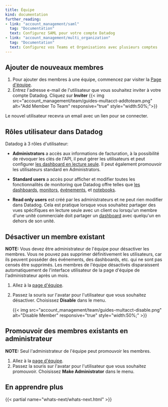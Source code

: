 ```yaml
---
title: Équipe
kind: documentation
further_reading:
- link: "account_management/saml"
  tag: "Documentation"
  text: Configurez SAML pour votre compte Datadog
- link: "account_management/multi_organization"
  tag: "Documentation"
  text: Configurez vos Teams et Organisations avec plusieurs comptes
---
```


## Ajouter de nouveaux membres

1. Pour ajouter des membres à une équipe, commencez par visiter la [Page d'équipe][1].
2. Entrez l'adresse e-mail de l'utilisateur que vous souhaitez inviter à votre compte Datadog. Cliquez sur **Inviter**
  {{< img src="account_management/team/guides-multacct-addtoteam.png" alt="Add Member To Team" responsive="true" style="width:50%;">}}

Le nouvel utilisateur recevra un email avec un lien pour se connecter.

## Rôles utilisateur dans Datadog

Datadog à 3 rôles d'utilisateur:

* **Administrators** a accès aux informations de facturation, à la possibilité de révoquer les clés de l'API, il peut gérer les utilisateurs et peut configurer [les dashboard en lecture seule][2]. Il peut également promouvoir les utilisateurs standard en Administrators.

* **Standard users** a accès pour afficher et modifier toutes les fonctionnalités de monitoring que Datadog offre telles que [les dashboards][2], [monitors][3], [événements][4], et [notebooks][5].

* **Read only users** est créé par les administrateurs et ne peut rien modifier dans Datadog. Cela est pratique lorsque vous souhaitez partager des vues spécifiques en lecture seule avec un client ou lorsqu'un membre d'une unité commerciale doit partager un [dashboard][6] avec quelqu'un en dehors de son unité.

## Désactiver un membre existant

**NOTE:** Vous devez être administrateur de l'équipe pour désactiver les membres. Vous ne pouvez pas supprimer définitivement les utilisateurs, car ils peuvent posséder des événements, des dashboards, etc. qui ne sont pas censés être supprimés. Les membres de l'équipe désactivés disparaissent automatiquement de l'interface utilisateur de la page d'équipe de l'administrateur après un mois.

1. Allez à la [page d'équipe][1].
2. Passez la souris sur l'avatar pour l'utilisateur que vous souhaitez désactiver. Choisissez **Disable** dans le menu.

    {{< img src="account_management/team/guides-multacct-disable.png" alt="Disable Member" responsive="true" style="width:50%;" >}}

## Promouvoir des membres existants en administrateur

**NOTE:** Seul l'administrateur de l'équipe peut promouvoir les membres.

1. Allez à la [page d'équipe][1].
2. Passez la souris sur l'avatar pour l'utilisateur que vous souhaitez promouvoir. Choisissez **Make Administrator** dans le menu.

## En apprendre plus

{{< partial name="whats-next/whats-next.html" >}}

[1]: https://app.datadoghq.com/account/team
[2]: /graphing/dashboards/
[3]: /monitors/
[4]: /graphing/event_stream
[5]: /graphing/notebooks
[6]: /graphing/dashboards